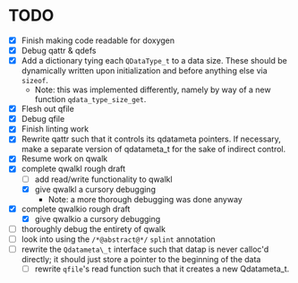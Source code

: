 # TODO

- [x] Finish making code readable for doxygen
- [x] Debug qattr & qdefs
- [x] Add a dictionary tying each `QDataType_t` to a data size. These should be dynamically written upon initialization and before anything else via `sizeof`.
  - Note: this was implemented differently, namely by way of a new function `qdata_type_size_get`.
- [x] Flesh out qfile
- [x] Debug qfile
- [x] Finish linting work
- [x] Rewrite qattr such that it controls its qdatameta pointers. If necessary, make a separate version of qdatameta\_t for the sake of indirect control.
- [x] Resume work on qwalk
- [x] complete qwalkl rough draft
  - [ ] add read/write functionality to qwalkl
  - [x] give qwalkl a cursory debugging
    - Note: a more thorough debugging was done anyway
- [x] complete qwalkio rough draft
  - [x] give qwalkio a cursory debugging
- [ ] thoroughly debug the entirety of qwalk
- [ ] look into using the `/*@abstract@*/` `splint` annotation
- [ ] rewrite the `Qdatameta\_t` interface such that datap is never calloc'd directly; it should just store a pointer to the beginning of the data
  - [ ] rewrite `qfile`'s read function such that it creates a new Qdatameta\_t.
